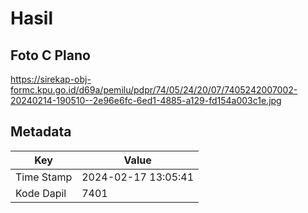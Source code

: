 # Hasil

## Foto C Plano

https://sirekap-obj-formc.kpu.go.id/d69a/pemilu/pdpr/74/05/24/20/07/7405242007002-20240214-190510--2e96e6fc-6ed1-4885-a129-fd154a003c1e.jpg


## Metadata

| Key        | Value               |
| ---------- | ------------------- |
| Time Stamp | 2024-02-17 13:05:41 |
| Kode Dapil | 7401                |



